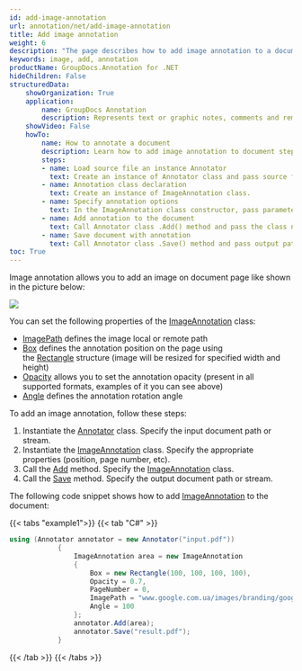 ```yaml
---
id: add-image-annotation
url: annotation/net/add-image-annotation
title: Add image annotation
weight: 6
description: "The page describes how to add image annotation to a document using GroupDocs.Annotation for .NET."
keywords: image, add, annotation
productName: GroupDocs.Annotation for .NET
hideChildren: False
structuredData:
    showOrganization: True
    application:    
        name: GroupDocs Annotation
        description: Represents text or graphic notes, comments and remarks attached to a specific part of the content of the document using C#
    showVideo: False
    howTo:
        name: How to annotate a document
        description: Learn how to add image annotation to document step by step
        steps:
        - name: Load source file an instance Annotator
          text: Create an instance of Annotator class and pass source file path as a constructor parameter. You may specify absolute or relative file path as per your requirements. 
        - name: Annotation class declaration          
          text: Create an instance of ImageAnnotation class.
        - name: Specify annotation options 
          text: In the ImageAnnotation class constructor, pass parameters.
        - name: Add annotation to the document
          text: Call Annotator class .Add() method and pass the class name ImageAnnotation.
        - name: Save document with annotation
          text: Call Annotator class .Save() method and pass output path file.
toc: True
---
```

Image annotation allows you to add an image on document page like shown in the picture below:

![](/annotation/net/images/add-image-annotation.png)

You can set the following properties of the [ImageAnnotation](https://reference.groupdocs.com/net/annotation/groupdocs.annotation.models.annotationmodels/imageannotation) class:

*   [ImagePath](https://reference.groupdocs.com/annotation/net/groupdocs.annotation.models.annotationmodels/imageannotation/properties/imagepath) defines the image local or remote path
*   [Box](https://reference.groupdocs.com/annotation/net/groupdocs.annotation.models.annotationmodels/imageannotation/properties/box) defines the annotation position on the page using the [Rectangle](https://reference.groupdocs.com/net/annotation/groupdocs.annotation.models/rectangle) structure (image will be resized for specified width and height)
*   [Opacity](https://reference.groupdocs.com/annotation/net/groupdocs.annotation.models.annotationmodels/imageannotation/properties/opacity) allows you to set the annotation opacity (present in all supported formats, examples of it you can see above)
*   [Angle]() defines the annotation rotation angle

To add an image annotation, follow these steps:

1.   Instantiate the [Annotator](https://reference.groupdocs.com/net/annotation/groupdocs.annotation/annotator) class. Specify the input document path or stream.
2.   Instantiate the [ImageAnnotation](https://reference.groupdocs.com/annotation/net/groupdocs.annotation.models.annotationmodels/imageannotation) class. Specify the appropriate properties (position, page number, etc).
3.   Call the [Add](https://reference.groupdocs.com/net/annotation/groupdocs.annotation/annotator/methods/add) method. Specify the [ImageAnnotation](https://reference.groupdocs.com/net/annotation/groupdocs.annotation.models.annotationmodels/imageannotation) class.
4.   Call the [Save](https://reference.groupdocs.com/net/annotation/groupdocs.annotation/annotator/methods/save/index) method. Specify the output document path or stream.

The following code snippet shows how to add [ImageAnnotation](https://reference.groupdocs.com/net/annotation/groupdocs.annotation.models.annotationmodels/imageannotation) to the document:

{{< tabs "example1">}}
{{< tab "C#" >}}
```csharp
using (Annotator annotator = new Annotator("input.pdf"))
            {
                ImageAnnotation area = new ImageAnnotation
                {
                    Box = new Rectangle(100, 100, 100, 100),
                    Opacity = 0.7,
                    PageNumber = 0,
                    ImagePath = "www.google.com.ua/images/branding/googlelogo/2x/googlelogo_color_92x30dp.png",
                    Angle = 100
                };
                annotator.Add(area);
                annotator.Save("result.pdf");
            }
```
{{< /tab >}}
{{< /tabs >}}
